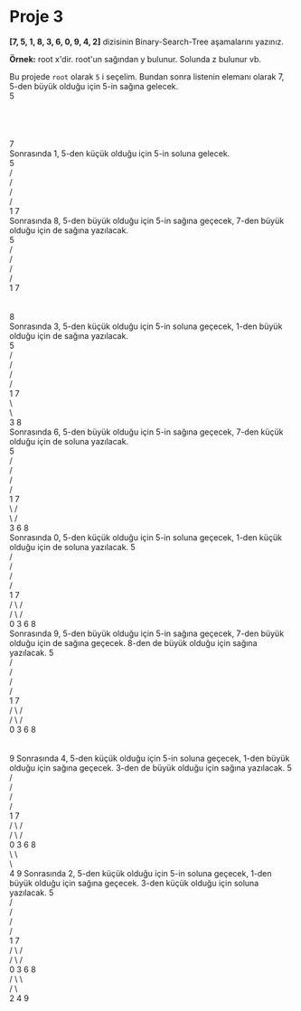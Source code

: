 # Proje 3

**[7, 5, 1, 8, 3, 6, 0, 9, 4, 2]** dizisinin Binary-Search-Tree aşamalarını yazınız.

**Örnek:** root x'dir. root'un sağından y bulunur. Solunda z bulunur vb.

Bu projede `root` olarak `5` i seçelim. Bundan sonra listenin elemanı olarak 7, 5-den büyük olduğu için 5-in sağına gelecek.             
             5          
              \
               \
                \
                 \
                  7       
Sonrasında 1, 5-den küçük olduğu için 5-in soluna gelecek.             
             5          
            / \
           /   \
          /     \
         /       \
        1         7       
Sonrasında 8, 5-den büyük olduğu için 5-in sağına geçecek, 7-den büyük olduğu için de sağına yazılacak.             
             5          
            / \
           /   \
          /     \
         /       \
        1         7       
                   \
                    \
                     8    
Sonrasında 3, 5-den küçük olduğu için 5-in soluna geçecek, 1-den büyük olduğu için de sağına yazılacak.            
             5          
            / \
           /   \
          /     \
         /       \
        1         7       
         \         \
          \         \
           3         8    
Sonrasında 6, 5-den büyük olduğu için 5-in sağına geçecek, 7-den küçük olduğu için de soluna yazılacak.             
             5          
            / \
           /   \
          /     \
         /       \
        1         7       
         \       / \
          \     /   \
           3   6     8    
Sonrasında 0, 5-den küçük olduğu için 5-in soluna geçecek, 1-den küçük olduğu için de soluna yazılacak.
             5          
            / \
           /   \
          /     \
         /       \
        1         7       
       / \       / \
      /   \     /   \
     0     3   6     8    
Sonrasında 9, 5-den büyük olduğu için 5-in sağına geçecek, 7-den büyük olduğu için de sağına geçecek. 8-den de büyük olduğu için sağına yazılacak.
             5          
            / \
           /   \
          /     \
         /       \
        1         7       
       / \       / \
      /   \     /   \
     0     3   6     8    
                      \
                       \
                        9
Sonrasında 4, 5-den küçük olduğu için 5-in soluna geçecek, 1-den büyük olduğu için sağına geçecek. 3-den de büyük olduğu için sağına yazılacak.
             5          
            / \
           /   \
          /     \
         /       \
        1         7       
       / \       / \
      /   \     /   \
     0     3   6     8    
            \         \   
             \         \
              4         9
Sonrasında 2, 5-den küçük olduğu için 5-in soluna geçecek, 1-den büyük olduğu için sağına geçecek. 3-den küçük olduğu için soluna yazılacak.
              5          
             / \
            /   \
           /     \
          /       \
         1         7       
        / \       / \
       /   \     /   \
      0     3   6     8    
           / \         \   
          /   \         \
         2     4         9
